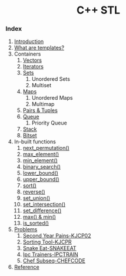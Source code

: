 <div align="center">

<h1 align="center">C++ STL</h1>

</div>

### Index
1. [Introduction](./introduction.md)
2. [What are templates?](./templates.md)
3. Containers
    1. [Vectors](./containers/Vectors.markdown)
    2. [Iterators](./Iterators.md)
    3. [Sets](./containers/sets.md)
        1. Unordered Sets
        2. Multiset
    4. [Maps](./containers/maps.md)
        1. Unordered Maps
        2. Multimap
    5. [Pairs & Tuples](./containers/Pairs&Tuples.markdown)
    6. [Queue](./containers/queue.md)
        1. Priority Queue
    7. [Stack](./containers/stacks.md)
    8. [Bitset](./containers/bitsets.md)
4. In-built functions
    1. [next_permutation()](./functions/nextpermutation.md)
    2. [max_element()](./functions/maxelement.md)
    3. [min_element()](./functions/minelement.md)
    4. [binary_search()](./functions/binarysearch.md)
    5. [lower_bound()](./functions/lowerbound.md)
    6. [upper_bound()](./functions/upperbound.md)
    7. [sort()](./functions/sort.md)
    8. [reverse()](./functions/reverse.md)
    9. [set_union()](./functions/set_union.md)
    10. [set_intersection()](./functions/set_intersection.md)
    11. [set_difference()](./functions/set_difference.md)
    12. [max() & min()](./functions/MaxMin.md)
    13. [is_sorted()](./functions/is_sorted.md)
 5. [Problems](./problems)
    1. [Second Year Pains-KJCP02](./problems/kjcp02.cpp)
    2. [Sorting Tool-KJCPR](./problems/kjcp01.cpp)
    3. [Snake Eat-SNAKEEAT](./problems/snakeeat.cpp)
    4. [Ipc Trainers-IPCTRAIN](./problems/ipctrain.cpp)
    5. [Chef Subseq-CHEFCODE](./problems/chefcode.cpp)
 6. [Reference](./reference.md)
